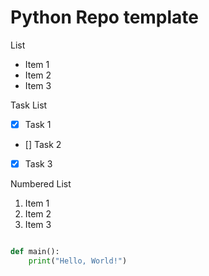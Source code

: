 # Python Repo template

List
- Item 1
- Item 2
- Item 3

Task List
- [x] Task 1
- [] Task 2
- [x] Task 3

Numbered List
1. Item 1
2. Item 2
3. Item 3

```python

def main():
    print("Hello, World!")

```